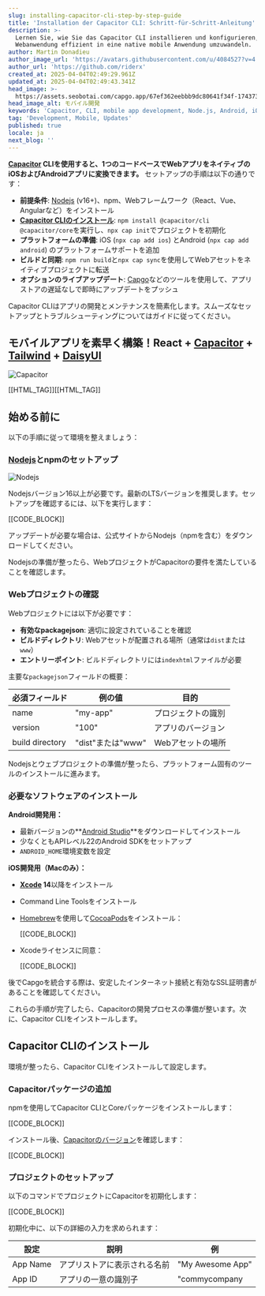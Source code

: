 ```yaml
---
slug: installing-capacitor-cli-step-by-step-guide
title: 'Installation der Capacitor CLI: Schritt-für-Schritt-Anleitung'
description: >-
  Lernen Sie, wie Sie das Capacitor CLI installieren und konfigurieren, um Ihre
  Webanwendung effizient in eine native mobile Anwendung umzuwandeln.
author: Martin Donadieu
author_image_url: 'https://avatars.githubusercontent.com/u/4084527?v=4'
author_url: 'https://github.com/riderx'
created_at: 2025-04-04T02:49:29.961Z
updated_at: 2025-04-04T02:49:43.341Z
head_image: >-
  https://assets.seobotai.com/capgo.app/67ef362eebbb9dc80641f34f-1743734983341.jpg
head_image_alt: モバイル開発
keywords: 'Capacitor, CLI, mobile app development, Node.js, Android, iOS, live updates'
tag: 'Development, Mobile, Updates'
published: true
locale: ja
next_blog: ''
---
```


**[Capacitor](https://capacitorjscom/) CLIを使用すると、1つのコードベースでWebアプリをネイティブのiOSおよびAndroidアプリに変換できます。** セットアップの手順は以下の通りです：

-   **前提条件**: [Nodejs](https://nodejsorg/en) (v16+)、npm、Webフレームワーク（React、Vue、Angularなど）をインストール
-   **[Capacitor CLIのインストール](https://capgoapp/docs/cli/commands)**: `npm install @capacitor/cli @capacitor/core`を実行し、`npx cap init`でプロジェクトを初期化
-   **プラットフォームの準備**: iOS (`npx cap add ios`) とAndroid (`npx cap add android`) のプラットフォームサポートを追加
-   **ビルドと同期**: `npm run build`と`npx cap sync`を使用してWebアセットをネイティブプロジェクトに転送
-   **オプションのライブアップデート**: [Capgo](https://capgoapp/)などのツールを使用して、アプリストアの遅延なしで即時にアップデートをプッシュ

Capacitor CLIはアプリの開発とメンテナンスを簡素化します。スムーズなセットアップとトラブルシューティングについてはガイドに従ってください。

## モバイルアプリを素早く構築！React + [Capacitor](https://capacitorjscom/) + [Tailwind](https://tailwindcsscom/) + [DaisyUI](https://daisyuicom/)

![Capacitor](https://assetsseobotaicom/capgoapp/67ef362eebbb9dc80641f34f/7e137b9b90adb3934b29b03381f213c1jpg)

[[HTML_TAG]][[HTML_TAG]]

## 始める前に

以下の手順に従って環境を整えましょう：

### [Nodejs](https://nodejsorg/en)とnpmのセットアップ

![Nodejs](https://assetsseobotaicom/capgoapp/67ef362eebbb9dc80641f34f/a74739743b1f15b8d0bf124a9c30cba9jpg)

Nodejsバージョン16以上が必要です。最新のLTSバージョンを推奨します。セットアップを確認するには、以下を実行します：

[[CODE_BLOCK]]

アップデートが必要な場合は、公式サイトからNodejs（npmを含む）をダウンロードしてください。

Nodejsの準備が整ったら、WebプロジェクトがCapacitorの要件を満たしていることを確認します。

### Webプロジェクトの確認

Webプロジェクトには以下が必要です：

-   **有効なpackagejson**: 適切に設定されていることを確認
-   **ビルドディレクトリ**: Webアセットが配置される場所（通常は`dist`または`www`）
-   **エントリーポイント**: ビルドディレクトリには`indexhtml`ファイルが必要

主要な`packagejson`フィールドの概要：

| 必須フィールド | 例の値 | 目的 |
| --- | --- | --- |
| name | "my-app" | プロジェクトの識別 |
| version | "100" | アプリのバージョン |
| build directory | "dist"または"www" | Webアセットの場所 |

Nodejsとウェブプロジェクトの準備が整ったら、プラットフォーム固有のツールのインストールに進みます。

### 必要なソフトウェアのインストール

**Android開発用：**

-   最新バージョンの**[Android Studio](https://developerandroidcom/studio)**をダウンロードしてインストール
-   少なくともAPIレベル22のAndroid SDKをセットアップ
-   `ANDROID_HOME`環境変数を設定

**iOS開発用（Macのみ）：**

-   **[Xcode](https://developerapplecom/xcode/) 14**以降をインストール
    
-   Command Line Toolsをインストール
    
-   [Homebrew](https://brewsh/)を使用して[CocoaPods](https://cocoapodsorg/)をインストール：
    
    [[CODE_BLOCK]]
    
-   Xcodeライセンスに同意：
    
    [[CODE_BLOCK]]
    

後でCapgoを統合する際は、安定したインターネット接続と有効なSSL証明書があることを確認してください。

これらの手順が完了したら、Capacitorの開発プロセスの準備が整います。次に、Capacitor CLIをインストールします。

## Capacitor CLIのインストール

環境が整ったら、Capacitor CLIをインストールして設定します。

### Capacitorパッケージの追加

npmを使用してCapacitor CLIとCoreパッケージをインストールします：

[[CODE_BLOCK]]

インストール後、[Capacitorのバージョン](https://capgoapp/plugins/ivs-player/)を確認します：

[[CODE_BLOCK]]

### プロジェクトのセットアップ

以下のコマンドでプロジェクトにCapacitorを初期化します：

[[CODE_BLOCK]]

初期化中に、以下の詳細の入力を求められます：

| 設定 | 説明 | 例 |
| --- | --- | --- |
| App Name | アプリストアに表示される名前 | "My Awesome App" |
| App ID | アプリの一意の識別子 | "commycompany |